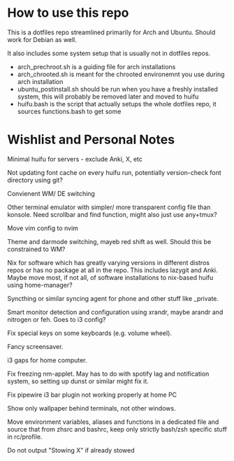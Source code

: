 # How to use this repo
This is a dotfiles repo streamlined primarily for Arch and Ubuntu. Should work for Debian as well. 

It also includes some system setup that is usually not in dotfiles repos. 

- arch\_prechroot.sh is a guiding file for arch installations
- arch\_chrooted.sh is meant for the chrooted environemnt you use during arch installation
- ubuntu\_postinstall.sh should be run when you have a freshly installed system,  this will probably be removed later and moved to huifu
- huifu.bash is the script that actually setups the whole dotfiles repo, it sources functions.bash to get some 

# Wishlist and Personal Notes
Minimal huifu for servers - exclude Anki, X, etc

Not updating font cache on every huifu run, potentially version-check font directory using git?

Convienent WM/ DE switching 

Other terminal emulator with simpler/ more transparent config file than konsole. Need scrollbar and find function, might also just use any+tmux?

Move vim config to nvim

Theme and darmode switching, mayeb red shift as well. Should this be constrained to WM?

Nix for software which has greatly varying versions in different distros repos or has no package at all in the repo. This includes lazygit and Anki. Maybe move most, if not all, of software installations to nix-based huifu using home-manager?

Syncthing or similar syncing agent for phone and other stuff like \_private.

Smart monitor detection and configuration using xrandr, maybe arandr and nitrogen or feh. Goes to i3 config?

Fix special keys on some keyboards (e.g. volume wheel).

Fancy screensaver.

i3 gaps for home computer. 

Fix freezing nm-applet. May has to do with spotify lag and notification system, so setting up dunst or similar might fix it.

Fix pipewire i3 bar plugin not working properly at home PC

Show only wallpaper behind terminals, not other windows.

Move environment variables, aliases and functions in a dedicated file and source that from zhsrc and bashrc, keep only strictly bash/zsh specific stuff in rc/profile. 

Do not output "Stowing X" if already stowed
